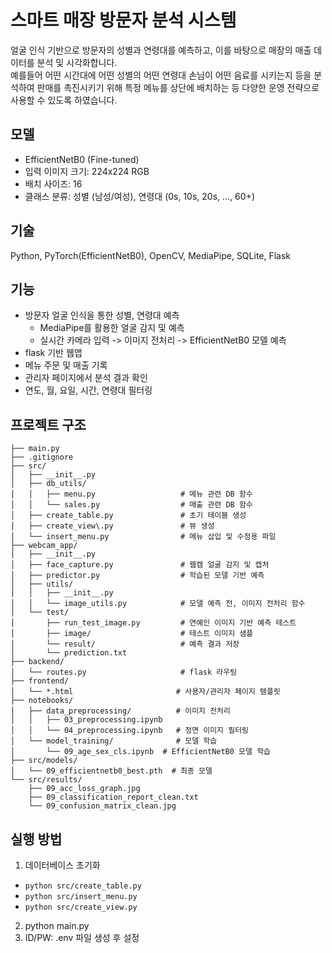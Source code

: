 # 스마트 매장 방문자 분석 시스템
얼굴 인식 기반으로 방문자의 성별과 연령대를 예측하고, 이를 바탕으로 매장의 매출 데이터를 분석 및 시각화합니다.  
예를들어 어떤 시간대에 어떤 성별의 어떤 연령대 손님이 어떤 음료를 시키는지 등을 분석하여 판매를 촉진시키기 위해 특정 메뉴를 상단에 배치하는 등 다양한 운영 전략으로 사용할 수 있도록 하였습니다.  

## 모델
- EfficientNetB0 (Fine-tuned)
- 입력 이미지 크기: 224x224 RGB
- 배치 사이즈: 16
- 클래스 분류: 성별 (남성/여성), 연령대 (0s, 10s, 20s, ..., 60+)

## 기술
Python, PyTorch(EfficientNetB0), OpenCV, MediaPipe, SQLite, Flask

## 기능
- 방문자 얼굴 인식을 통한 성별, 연령대 예측
  - MediaPipe를 활용한 얼굴 감지 및 예측
  - 실시간 카메라 입력 -> 이미지 전처리 -> EfficientNetB0 모델 예측
- flask 기반 웹앱
- 메뉴 주문 및 매출 기록
- 관리자 페이지에서 분석 결과 확인
- 연도, 월, 요일, 시간, 연령대 필터링

## 프로젝트 구조
```
├── main.py                       
├── .gitignore                    
├── src/
│   ├── __init__.py
│   ├── db_utils/
│   │   ├── menu.py                   # 메뉴 관련 DB 함수
│   │   └── sales.py                  # 매출 관련 DB 함수
│   ├── create_table.py               # 초기 테이블 생성
│   ├── create_view\.py               # 뷰 생성
│   └── insert_menu.py                # 메뉴 삽입 및 수정용 파일
├── webcam_app/
│   ├── __init__.py
│   ├── face_capture.py               # 웹캠 얼굴 감지 및 캡처
│   ├── predictor.py                  # 학습된 모델 기반 예측
│   ├── utils/
│   │   ├── __init__.py
│   │   └── image_utils.py            # 모델 예측 전, 이미지 전처리 함수
│   └── test/
│       ├── run_test_image.py         # 연예인 이미지 기반 예측 테스트
│       ├── image/                    # 테스트 이미지 샘플
│       └── result/                   # 예측 결과 저장
│       └── prediction.txt
├── backend/
│   └── routes.py                     # flask 라우팅
├── frontend/
│   └── *.html                       # 사용자/관리자 페이지 템플릿
├── notebooks/
│   ├── data_preprocessing/          # 이미지 전처리
│   │   ├── 03_preprocessing.ipynb
│   │   └── 04_preprocessing.ipynb   # 정면 이미지 필터링
│   └── model_training/              # 모델 학습
│       └── 09_age_sex_cls.ipynb  # EfficientNetB0 모델 학습
├── src/models/
│   └── 09_efficientnetb0_best.pth  # 최종 모델
└── src/results/
    ├── 09_acc_loss_graph.jpg
    ├── 09_classification_report_clean.txt
    └── 09_confusion_matrix_clean.jpg
```

## 실행 방법
1. 데이터베이스 초기화
  - `python src/create_table.py`
  - `python src/insert_menu.py`
  - `python src/create_view.py`
2. python main.py
3. ID/PW: .env 파일 생성 후 설정